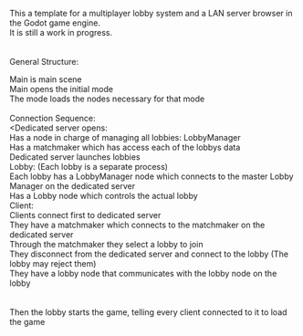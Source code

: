 This a template for a multiplayer lobby system and a LAN server browser in the Godot game engine. <br>
It is still a work in progress.<br><br><br>
General Structure:

Main is main scene <br>
Main opens the initial mode<br>
The mode loads the nodes necessary for that mode<br>
<br>
Connection Sequence:<br>
    <Dedicated server opens:<br>
        Has a node in charge of managing all lobbies: LobbyManager<br>
        Has a matchmaker which has access each of the lobbys data <br>
        Dedicated server launches lobbies <br>
    Lobby: (Each lobby is a separate process) <br>
        Each lobby has a LobbyManager node which connects to the master Lobby Manager on the dedicated server <br> 
        Has a Lobby node which controls the actual lobby <br>
    Client: <br>
        Clients connect first to dedicated server <br>
        They have a matchmaker which connects to the matchmaker on the dedicated server <br>
        Through the matchmaker they select a lobby to join <br>
        They disconnect from the dedicated server and connect to the lobby (The lobby may reject them) <br>
        They have a lobby node that communicates with the lobby node on the lobby <br>       
<br>
Then the lobby starts the game, telling every client connected to it to load the game 
        
